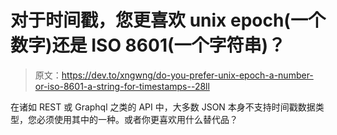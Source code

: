 # 对于时间戳，您更喜欢 unix epoch(一个数字)还是 ISO 8601(一个字符串)？

> 原文：<https://dev.to/xngwng/do-you-prefer-unix-epoch-a-number-or-iso-8601-a-string-for-timestamps--28ll>

在诸如 REST 或 Graphql 之类的 API 中，大多数 JSON 本身不支持时间戳数据类型，您必须使用其中的一种。或者你更喜欢用什么替代品？